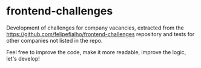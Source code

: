 # frontend-challenges
Development of challenges for company vacancies, extracted from the https://github.com/felipefialho/frontend-challenges repository and tests for other companies not listed in the repo. 

Feel free to improve the code, make it more readable, improve the logic, let's develop!
